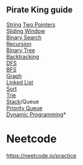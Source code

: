 ## Pirate King guide

[String](https://leetcode.com/discuss/study-guide/2001789/Collections-of-Important-String-questions-Pattern)
[Two Pointers](https://leetcode.com/discuss/study-guide/1688903/Solved-all-two-pointers-problems-in-100-days)  
[Sliding Window](https://leetcode.com/discuss/study-guide/1773891/Sliding-Window-Technique-and-Question-Bank)  
[Binary Search](https://leetcode.com/discuss/study-guide/786126/Python-Powerful-Ultimate-Binary-Search-Template.-Solved-many-problems)  
[Recursion](https://leetcode.com/discuss/study-guide/1733447/Become-Master-In-Recursion)  
[Binary Tree](https://leetcode.com/discuss/study-guide/1212004/Binary-Trees-study-guide)  
[Backtracking](https://leetcode.com/discuss/study-guide/1405817/Backtracking-algorithm-%2B-problems-to-practice)  
[DFS](https://leetcode.com/discuss/study-guide/1072548/A-Beginners-guid-to-BFS-and-DFS)  
[BFS](https://leetcode.com/discuss/study-guide/1072548/A-Beginners-guid-to-BFS-and-DFS)  
[Graph](https://leetcode.com/discuss/study-guide/2360573/Become-Master-In-Graph)  
[Linked List](https://leetcode.com/discuss/study-guide/1800120/Become-Master-In-Linked-List)  
[Sort](https://algodaily.com/lessons/merge-sort-vs-quick-sort-heap-sort)  
[Trie](https://leetcode.com/discuss/study-guide/931977/Beginner-friendly-guide-to-Trie-Tutorial-%2B-Practice-Problems)  
[Stack](https://leetcode.com/discuss/study-guide/2347639/A-comprehensive-guide-and-template-for-monotonic-stack-based-problems)/Queue  
[Priority Queue](https://leetcode.com/discuss/study-guide/1360400/Priority-queue-%2B-problems-to-practice)  
[Dynamic Programming](https://leetcode.com/discuss/study-guide/458695/Dynamic-Programming-Patterns)*


# Neetcode

https://neetcode.io/practice
